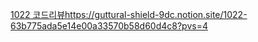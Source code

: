 [1022 코드리뷰](https://guttural-shield-9dc.notion.site/1022-63b775ada5e14e00a33570b58d60d4c8?pvs=4)https://guttural-shield-9dc.notion.site/1022-63b775ada5e14e00a33570b58d60d4c8?pvs=4
